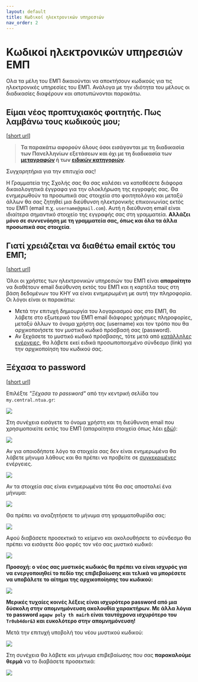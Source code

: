 ```yaml
---
layout: default
title: Κωδικοί ηλεκτρονικών υπηρεσιών
nav_order: 2
---
```


# Κωδικοί ηλεκτρονικών υπηρεσιών ΕΜΠ

Ολα τα μέλη του ΕΜΠ δικαιούνται να αποκτήσουν κωδικούς για τις ηλεκτρονικές υπηρεσίες του ΕΜΠ. Ανάλογα με την ιδιότητα του μέλους οι διαδικασίες διαφέρουν και αποτυπώνονται παρακάτω.

## Είμαι νέος προπτυχιακός φοιτητής. Πως λαμβάνω τους κωδικούς μου;

[[short url](https://bit.ly/3s8aFcT)]

> **Τα παρακάτω αφορούν όλους όσοι εισάγονται με τη διαδικασία των Πανελληνίων εξετάσεων και όχι με τη διαδικασία των [μεταγραφών](metagrafes) ή των [ειδικών κατηγοριών](specials).**

Συγχαρητήρια για την επιτυχία σας!

Η Γραμματεία της Σχολής σας θα σας καλέσει να καταθέσετε διάφορα δικαιολογητικά έγγραφα για την ολοκλήρωση της εγγραφής σας. Θα ενημερωθούν τα προσωπικά σας στοιχεία στο φοιτητολόγιο και μεταξύ άλλων θα σας ζητηθεί μια διεύθυνση ηλεκτρονικής επικοινωνίας εκτός του ΕΜΠ (email π.χ. `username@gmail.com`). Αυτή η διεύθυνση email είναι ιδιαίτερα σημαντικό στοιχείο της εγγραφής σας στη γραμματεία. **Αλλάζει μόνο σε συννενόηση με τη γραμματεία σας, όπως και όλα τα άλλα προσωπικά σας στοιχεία**.

## Γιατί χρειάζεται να διαθέτω email εκτός του ΕΜΠ;

[[short url](https://bit.ly/3fXNWxY)]

Όλοι οι χρήστες των ηλεκτρονικών υπηρεσιών του ΕΜΠ είναι **απαραίτητο** να διαθέτουν email διεύθυνση εκτός του ΕΜΠ και η καρτέλα τους στη βάση δεδομένων του ΚΗΥ να είναι ενημερωμένη με αυτή την πληροφορία. Οι λόγοι είναι οι παρακάτω:

- Μετά την επιτυχή δημιουργία του λογαριασμού σας στο ΕΜΠ, θα λάβετε στο εξωτερικό του ΕΜΠ email διάφορες χρήσιμες πληροφορίες, μεταξύ άλλων το όνομα χρήστη σας (username) και τον τρόπο που θα αρχικοποιήσετε τον μυστικό κωδικό πρόσβασή σας (password).
- Αν ξεχάσετε το μυστικό κωδικό πρόσβασης, τότε μετά από [κατάλληλες ενέργειες](https://bit.ly/31P1LpW), θα λάβετε εκεί ειδικά προσωποποιημένο σύνδεσμο (link) για την αρχικοποίηση του κωδικού σας.

## Ξέχασα το password

[[short url](https://bit.ly/31P1LpW)]

Επιλέξτε _"Ξέχασα το password"_ από την κεντρική σελίδα του `my.central.ntua.gr`:

![](forgot-pass/forgot0.png)

Στη συνέχεια εισάγετε το όνομα χρήστη και τη διεύθυνση email που χρησιμοποιείτε εκτός του ΕΜΠ (απαραίτητα στοιχεία όπως λέει [εδώ](https://bit.ly/3fXNWxY)):

![](forgot-pass/forgot1.png)

Αν για οποιοδήποτε λόγο τα στοιχεία σας δεν είναι ενημερωμένα θα λάβετε μήνυμα λάθους και θα πρέπει να προβείτε σε [συγκεκριμένες](τι) ενέργειες.

![](forgot-pass/forgot2.png)

Αν τα στοιχεία σας είναι ενημερωμένα τότε θα σας αποσταλεί ένα μήνυμα:

![](forgot-pass/forgot3.png)

Θα πρέπει να αναζητήσετε το μήνυμα στη γραμματοθυρίδα σας:

![](forgot-pass/forgot4.png)

Αφού διαβάσετε προσεκτικά το κείμενο και ακολουθήσετε το σύνδεσμο θα πρέπει να εισάγετε δύο
φορές τον νέο σας μυστικό κωδικό:

![](forgot-pass/forgot5.png)

**Προσοχή: ο νέος σας μυστικός κωδικός θα πρέπει να είναι ισχυρός για να ενεργοποιηθεί το πεδίο της επιβεβαίωσης και τελικά να μπορέσετε να υποβάλετε το αίτημα της αρχικοποίησης του κωδικού:**

![](forgot-pass/forgot5a.png)

**Μερικές τυχαίες κοινές λέξεις είναι ισχυρότερο password από μια δύσκολη στην απομνημόνευση ακολουθία χαρακτήρων. Με άλλα λόγια το password `agapw poly th mairh` είναι ταυτόχρονα ισχυρότερο του `Tr0ub4dor&3` και ευκολότερο στην απομνημόνευση!**

Μετά την επιτυχή υποβολή του νέου μυστικού κωδικού:

![](forgot-pass/forgot6.png)

Στη συνέχεια θα λάβετε και μήνυμα επιβεβαίωσης που σας **παρακαλούμε θερμά** να το διαβάσετε προσεκτικά:

![](forgot-pass/forgot7.png)
